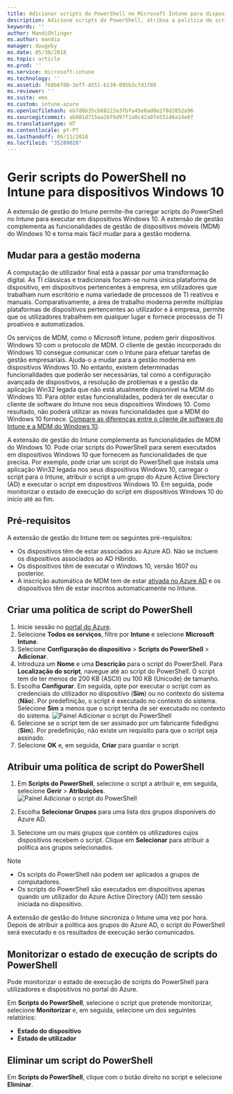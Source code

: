 ```yaml
---
title: Adicionar scripts do PowerShell no Microsoft Intune para dispositivos com o Windows 10 – Azure | Microsoft Docs
description: Adicione scripts do PowerShell, atribua a política de script a grupos do Azure Active Directory, utilize relatórios para monitorizar os scripts e veja os passos para eliminar scripts que adicionou em dispositivos com o Windows 10 no Microsoft Intune.
keywords: ''
author: MandiOhlinger
ms.author: mandia
manager: dougeby
ms.date: 05/30/2018
ms.topic: article
ms.prod: ''
ms.service: microsoft-intune
ms.technology: ''
ms.assetid: 768b6f08-3eff-4551-b139-095b3cfd1f89
ms.reviewer: ''
ms.suite: ems
ms.custom: intune-azure
ms.openlocfilehash: eb7d8b35cb88223a3fbfa45e0ad8e2f8d2852a96
ms.sourcegitcommit: ab801d715aa26f6d97f1a0c42a07e55146a14e6f
ms.translationtype: HT
ms.contentlocale: pt-PT
ms.lasthandoff: 06/11/2018
ms.locfileid: "35289028"
---
```

# <a name="manage-powershell-scripts-in-intune-for-windows-10-devices"></a>Gerir scripts do PowerShell no Intune para dispositivos Windows 10
A extensão de gestão do Intune permite-lhe carregar scripts do PowerShell no Intune para executar em dispositivos Windows 10. A extensão de gestão complementa as funcionalidades de gestão de dispositivos móveis (MDM) do Windows 10 e torna mais fácil mudar para a gestão moderna.

## <a name="moving-to-modern-management"></a>Mudar para a gestão moderna
A computação de utilizador final está a passar por uma transformação digital. As TI clássicas e tradicionais focam-se numa única plataforma de dispositivo, em dispositivos pertencentes à empresa, em utilizadores que trabalham num escritório e numa variedade de processos de TI reativos e manuais. Comparativamente, a área de trabalho moderna permite múltiplas plataformas de dispositivos pertencentes ao utilizador e à empresa, permite que os utilizadores trabalhem em qualquer lugar e fornece processos de TI proativos e automatizados. 

Os serviços de MDM, como o Microsoft Intune, podem gerir dispositivos Windows 10 com o protocolo de MDM. O cliente de gestão incorporado do Windows 10 consegue comunicar com o Intune para efetuar tarefas de gestão empresariais. Ajuda-o a mudar para a gestão moderna em dispositivos Windows 10. No entanto, existem determinadas funcionalidades que poderão ser necessárias, tal como a configuração avançada de dispositivos, a resolução de problemas e a gestão da aplicação Win32 legada que não está atualmente disponível na MDM do Windows 10. Para obter estas funcionalidades, poderá ter de executar o cliente de software do Intune nos seus dispositivos Windows 10. Como resultado, não poderá utilizar as novas funcionalidades que a MDM do Windows 10 fornece. [Compare as diferenças entre o cliente de software do Intune e a MDM do Windows 10](https://docs.microsoft.com/intune-classic/deploy-use/pc-management-comparison).

A extensão de gestão do Intune complementa as funcionalidades de MDM do Windows 10. Pode criar scripts do PowerShell para serem executados em dispositivos Windows 10 que fornecem as funcionalidades de que precisa. Por exemplo, pode criar um script do PowerShell que instala uma aplicação Win32 legada nos seus dispositivos Windows 10, carregar o script para o Intune, atribuir o script a um grupo do Azure Active Directory (AD) e executar o script em dispositivos Windows 10. Em seguida, pode monitorizar o estado de execução do script em dispositivos Windows 10 do início até ao fim.

## <a name="prerequisites"></a>Pré-requisitos
A extensão de gestão do Intune tem os seguintes pré-requisitos:
- Os dispositivos têm de estar associados ao Azure AD. Não se incluem os dispositivos associados ao AD Híbrido.
- Os dispositivos têm de executar o Windows 10, versão 1607 ou posterior.
- A inscrição automática de MDM tem de estar [ativada no Azure AD](https://docs.microsoft.com/intune/windows-enroll#enable-windows-10-automatic-enrollment) e os dispositivos têm de estar inscritos automaticamente no Intune.

## <a name="create-a-powershell-script-policy"></a>Criar uma política de script do PowerShell 
1. Inicie sessão no [portal do Azure](https://portal.azure.com).
2. Selecione **Todos os serviços**, filtre por **Intune** e selecione **Microsoft Intune**.
3. Selecione **Configuração do dispositivo** > **Scripts do PowerShell** > **Adicionar**.
4. Introduza um **Nome** e uma **Descrição** para o script do PowerShell. Para **Localização do script**, navegue até ao script do PowerShell. O script tem de ter menos de 200 KB (ASCII) ou 100 KB (Unicode) de tamanho.
5. Escolha **Configurar**. Em seguida, opte por executar o script com as credenciais do utilizador no dispositivo (**Sim**) ou no contexto do sistema (**Não**). Por predefinição, o script é executado no contexto do sistema. Selecione **Sim** a menos que o script tenha de ser executado no contexto do sistema. 
  ![Painel Adicionar o script do PowerShell](./media/mgmt-extension-add-script.png)
6. Selecione se o script tem de ser assinado por um fabricante fidedigno (**Sim**). Por predefinição, não existe um requisito para que o script seja assinado. 
7. Selecione **OK** e, em seguida, **Criar** para guardar o script.

## <a name="assign-a-powershell-script-policy"></a>Atribuir uma política de script do PowerShell
1. Em **Scripts do PowerShell**, selecione o script a atribuir e, em seguida, selecione **Gerir** > **Atribuições**.
  ![Painel Adicionar o script do PowerShell](./media/mgmt-extension-assignments.png)
 
2. Escolha **Selecionar Grupos** para uma lista dos grupos disponíveis do Azure AD. 
3. Selecione um ou mais grupos que contêm os utilizadores cujos dispositivos recebem o script. Clique em **Selecionar** para atribuir a política aos grupos selecionados.

> [!NOTE]
> - Os scripts do PowerShell não podem ser aplicados a grupos de computadores.
> - Os scripts do PowerShell são executados em dispositivos apenas quando um utilizador do Azure Active Directory (AD) tem sessão iniciada no dispositivo.

A extensão de gestão do Intune sincroniza o Intune uma vez por hora. Depois de atribuir a política aos grupos do Azure AD, o script do PowerShell será executado e os resultados de execução serão comunicados. 
 
## <a name="monitor-run-status-for-powershell-scripts"></a>Monitorizar o estado de execução de scripts do PowerShell
Pode monitorizar o estado de execução de scripts do PowerShell para utilizadores e dispositivos no portal do Azure.

Em **Scripts do PowerShell**, selecione o script que pretende monitorizar, selecione **Monitorizar** e, em seguida, selecione um dos seguintes relatórios:
   - **Estado do dispositivo**
   - **Estado de utilizador**

## <a name="delete-a-powershell-script"></a>Eliminar um script do PowerShell
Em **Scripts do PowerShell**, clique com o botão direito no script e selecione **Eliminar**.
